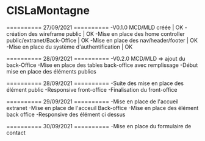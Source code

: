 # CISLaMontagne

========== 27/09/2021 ==========
-V0.1.0 MCD/MLD créée | OK
-création des wireframe public | OK
-Mise en place des home controller public/extranet/Back-Office | OK
-Mise en place des nav/header/footer | OK
-Mise en place du système d'authentification | OK

========== 28/09/2021 ==========
-V0.2.0 MCD/MLD => ajout du back-Office
-Mise en place des tables back-office avec remplissage
-Début mise en place des éléments publics

========== 28/09/2021 ==========
-Suite des mise en place des élément public
-Responsive front-office
-Finalisation du front-office

========== 29/09/2021 ==========
-Mise en place de l'accueil extranet
-Mise en place de l'acceuil Back-office
-Mise en place des élément back office
-Responsive des élément ci dessus

========== 30/09/2021 ==========
-Mise en place du formulaire de contact
